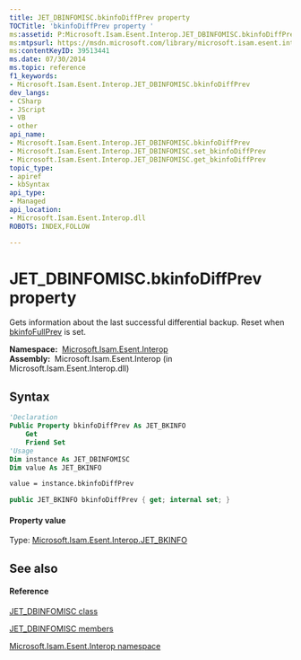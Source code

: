 ```yaml
---
title: JET_DBINFOMISC.bkinfoDiffPrev property 
TOCTitle: 'bkinfoDiffPrev property '
ms:assetid: P:Microsoft.Isam.Esent.Interop.JET_DBINFOMISC.bkinfoDiffPrev
ms:mtpsurl: https://msdn.microsoft.com/library/microsoft.isam.esent.interop.jet_dbinfomisc.bkinfodiffprev(v=EXCHG.10)
ms:contentKeyID: 39513441
ms.date: 07/30/2014
ms.topic: reference
f1_keywords:
- Microsoft.Isam.Esent.Interop.JET_DBINFOMISC.bkinfoDiffPrev
dev_langs:
- CSharp
- JScript
- VB
- other
api_name: 
- Microsoft.Isam.Esent.Interop.JET_DBINFOMISC.bkinfoDiffPrev
- Microsoft.Isam.Esent.Interop.JET_DBINFOMISC.set_bkinfoDiffPrev
- Microsoft.Isam.Esent.Interop.JET_DBINFOMISC.get_bkinfoDiffPrev
topic_type: 
- apiref
- kbSyntax
api_type: 
- Managed
api_location: 
- Microsoft.Isam.Esent.Interop.dll
ROBOTS: INDEX,FOLLOW

---
```


# JET_DBINFOMISC.bkinfoDiffPrev property

Gets information about the last successful differential backup. Reset when [bkinfoFullPrev](hh577635\(v=exchg.10\).md) is set.

**Namespace:**  [Microsoft.Isam.Esent.Interop](hh596136\(v=exchg.10\).md)  
**Assembly:**  Microsoft.Isam.Esent.Interop (in Microsoft.Isam.Esent.Interop.dll)

## Syntax

``` vb
'Declaration
Public Property bkinfoDiffPrev As JET_BKINFO
    Get
    Friend Set
'Usage
Dim instance As JET_DBINFOMISC
Dim value As JET_BKINFO

value = instance.bkinfoDiffPrev
```

``` csharp
public JET_BKINFO bkinfoDiffPrev { get; internal set; }
```

#### Property value

Type: [Microsoft.Isam.Esent.Interop.JET_BKINFO](hh577892\(v=exchg.10\).md)  

## See also

#### Reference

[JET_DBINFOMISC class](hh538867\(v=exchg.10\).md)

[JET_DBINFOMISC members](hh566148\(v=exchg.10\).md)

[Microsoft.Isam.Esent.Interop namespace](hh596136\(v=exchg.10\).md)

